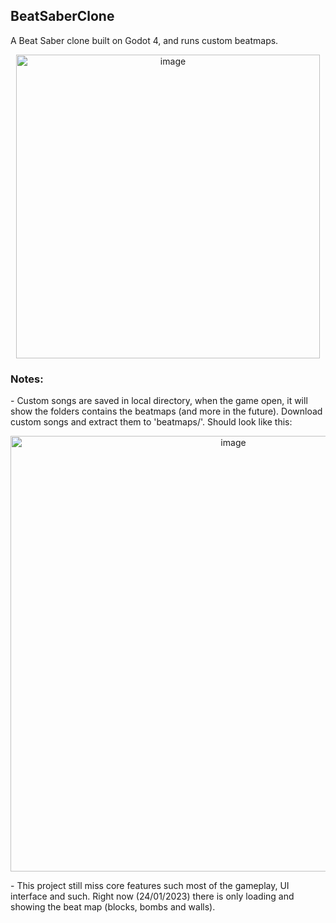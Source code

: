 <h2>BeatSaberClone</h2>
A Beat Saber clone built on Godot 4, and runs custom beatmaps.
<p align="center">
<img width="486" alt="image" src="https://user-images.githubusercontent.com/38776931/214249137-ad93cea3-0aba-4cd2-adc0-71f4c9829b16.png">
</p>

<h3> Notes: </h3>
- Custom songs are saved in local directory, when the game open, it will show the folders contains the beatmaps (and more in the future). Download custom songs and extract them to 'beatmaps/'. 
Should look like this: 
<p align="center">
<img width="697" alt="image" src="https://user-images.githubusercontent.com/38776931/214248969-96ce9882-1d04-4391-a8d0-a2da532b1e06.png">
</p>
- This project still miss core features such most of the gameplay, UI interface and such. Right now (24/01/2023) there is only loading and showing the beat map (blocks, bombs and walls).
